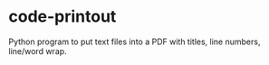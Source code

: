 # code-printout
Python program to put text files into a PDF with titles, line numbers, line/word wrap.
